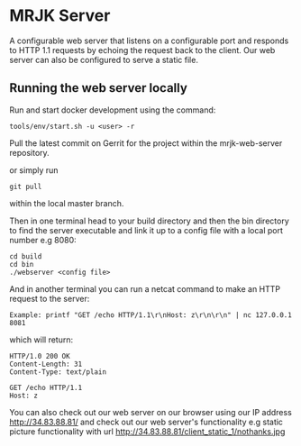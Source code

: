 # MRJK Server 

A configurable web server that listens on a configurable port and responds to HTTP 1.1 requests by echoing the request back to the client. Our web server can also be configured to serve a static file. 

## Running the web server locally 

Run and start docker development using the command: 

```
tools/env/start.sh -u <user> -r 
```

Pull the latest commit on Gerrit for the project within the mrjk-web-server repository. 

or simply run 

```
git pull
``` 
within the local master branch. 

Then in one terminal head to your build directory and then the bin directory to find the server executable and link it up to a config file with a local port number e.g 8080: 
```
cd build 
cd bin 
./webserver <config file>
```

And in another terminal you can run a netcat command to make an HTTP request to the server: 
```
Example: printf "GET /echo HTTP/1.1\r\nHost: z\r\n\r\n" | nc 127.0.0.1 8081
```

which will return: 
```
HTTP/1.0 200 OK
Content-Length: 31
Content-Type: text/plain

GET /echo HTTP/1.1
Host: z
```

You can also check out our web server on our browser using our IP address http://34.83.88.81/ and check out our web server's functionality e.g static picture functionality with url http://34.83.88.81/client_static_1/nothanks.jpg 